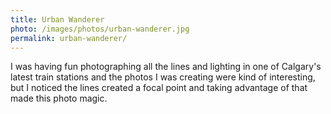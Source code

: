 ```yaml
---
title: Urban Wanderer
photo: /images/photos/urban-wanderer.jpg
permalink: urban-wanderer/
---
```

I was having fun photographing all the lines and lighting in one of Calgary's latest train stations and the photos I was creating were kind of interesting, but I noticed the lines created a focal point and taking advantage of that made this photo magic.